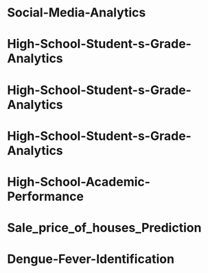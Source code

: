 # Social-Media-Analytics
# High-School-Student-s-Grade-Analytics
# High-School-Student-s-Grade-Analytics
# High-School-Student-s-Grade-Analytics
# High-School-Academic-Performance
# Sale_price_of_houses_Prediction
# Dengue-Fever-Identification
